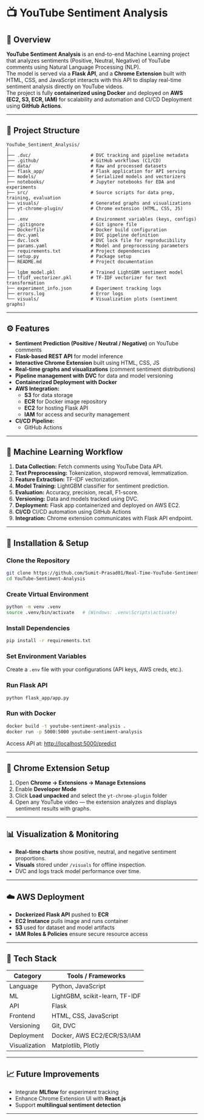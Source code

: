 # 📺 YouTube Sentiment Analysis

## 📘 Overview
**YouTube Sentiment Analysis** is an end-to-end Machine Learning project that analyzes sentiments (Positive, Neutral, Negative) of YouTube comments using Natural Language Processing (NLP).  
The model is served via a **Flask API**, and a **Chrome Extension** built with HTML, CSS, and JavaScript interacts with this API to display real-time sentiment analysis directly on YouTube videos.  
The project is fully **containerized using Docker** and deployed on **AWS (EC2, S3, ECR, IAM)** for scalability and automation and CI/CD Deployment using **GitHub Actions**.

---

## 🧱 Project Structure
```
YouTube_Sentiment_Analysis/
│
├── .dvc/                      # DVC tracking and pipeline metadata
├── .github/                   # GitHub workflows (CI/CD)
├── data/                      # Raw and processed datasets
├── flask_app/                 # Flask application for API serving
├── models/                    # Serialized models and vectorizers
├── notebooks/                 # Jupyter notebooks for EDA and experiments
├── src/                       # Source scripts for data prep, training, evaluation
├── visuals/                   # Generated graphs and visualizations
├── yt-chrome-plugin/          # Chrome extension (HTML, CSS, JS)
│
├── .env                       # Environment variables (keys, configs)
├── .gitignore                 # Git ignore file
├── Dockerfile                 # Docker build configuration
├── dvc.yaml                   # DVC pipeline definition
├── dvc.lock                   # DVC lock file for reproducibility
├── params.yaml                # Model and preprocessing parameters
├── requirements.txt           # Project dependencies
├── setup.py                   # Package setup
├── README.md                  # Project documentation
│
├── lgbm_model.pkl             # Trained LightGBM sentiment model
├── tfidf_vectorizer.pkl       # TF-IDF vectorizer for text transformation
├── experiment_info.json       # Experiment tracking logs
├── errors.log                 # Error logs
└── visuals/                   # Visualization plots (sentiment graphs)
```

---

## ⚙️ Features
- **Sentiment Prediction (Positive / Neutral / Negative)** on YouTube comments  
- **Flask-based REST API** for model inference  
- **Interactive Chrome Extension** built using HTML, CSS, JS  
- **Real-time graphs and visualizations** (comment sentiment distributions)  
- **Pipeline management with DVC** for data and model versioning  
- **Containerized Deployment with Docker**  
- **AWS Integration:**  
  - **S3** for data storage  
  - **ECR** for Docker image repository  
  - **EC2** for hosting Flask API  
  - **IAM** for access and security management
- **CI/CD Pipeline:**
  - GitHub Actions  

---

## 🧠 Machine Learning Workflow
1. **Data Collection:** Fetch comments using YouTube Data API.  
2. **Text Preprocessing:** Tokenization, stopword removal, lemmatization.  
3. **Feature Extraction:** TF-IDF vectorization.  
4. **Model Training:** LightGBM classifier for sentiment prediction.  
5. **Evaluation:** Accuracy, precision, recall, F1-score.  
6. **Versioning:** Data and models tracked using DVC.  
7. **Deployment:** Flask app containerized and deployed on AWS EC2.
8. **CI/CD** CI/CD automation using GitHub Actions   
9. **Integration:** Chrome extension communicates with Flask API endpoint.

---

## 🚀 Installation & Setup

### Clone the Repository
```bash
git clone https://github.com/Sumit-Prasad01/Real-Time-YouTube-Sentiment-Analysis.git
cd YouTube-Sentiment-Analysis
```

### Create Virtual Environment
```bash
python -m venv .venv
source .venv/bin/activate   # (Windows: .venv\Scripts\activate)
```

### Install Dependencies
```bash
pip install -r requirements.txt
```

### Set Environment Variables
Create a `.env` file with your configurations (API keys, AWS creds, etc.).

### Run Flask API
```bash
python flask_app/app.py
```

### Run with Docker
```bash
docker build -t youtube-sentiment-analysis .
docker run -p 5000:5000 youtube-sentiment-analysis
```

Access API at: [http://localhost:5000/predict](http://localhost:5000/predict)

---

## 🧩 Chrome Extension Setup
1. Open **Chrome → Extensions → Manage Extensions**  
2. Enable **Developer Mode**  
3. Click **Load unpacked** and select the `yt-chrome-plugin` folder  
4. Open any YouTube video — the extension analyzes and displays sentiment results with graphs.

---

## 📊 Visualization & Monitoring
- **Real-time charts** show positive, neutral, and negative sentiment proportions.  
- **Visuals** stored under `/visuals` for offline inspection.  
- DVC and logs track model performance over time.

---

## ☁️ AWS Deployment
- **Dockerized Flask API** pushed to **ECR**  
- **EC2 Instance** pulls image and runs container  
- **S3** used for dataset and model artifacts  
- **IAM Roles & Policies** ensure secure resource access

---

## 🧰 Tech Stack
| Category | Tools / Frameworks |
|-----------|--------------------|
| Language | Python, JavaScript |
| ML | LightGBM, scikit-learn, TF-IDF |
| API | Flask |
| Frontend | HTML, CSS, JavaScript |
| Versioning | Git, DVC |
| Deployment | Docker, AWS EC2/ECR/S3/IAM |
| Visualization | Matplotlib, Plotly |

---

## 📈 Future Improvements
- Integrate **MLflow** for experiment tracking  
- Enhance Chrome Extension UI with **React.js**  
- Support **multilingual sentiment detection**  
---


